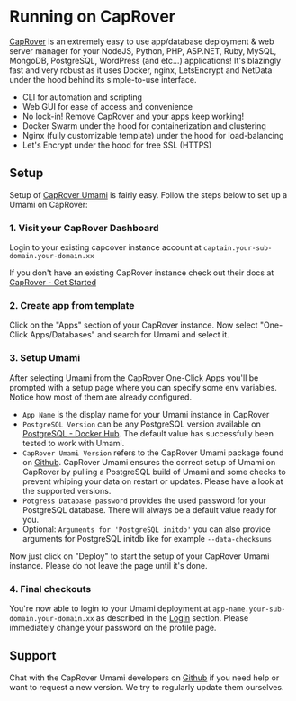 # Running on CapRover

[CapRover](https://caprover.com) is an extremely easy to use app/database deployment & web server manager for your NodeJS, Python, PHP, ASP.NET, Ruby, MySQL, MongoDB, PostgreSQL, WordPress (and etc...) applications!
It's blazingly fast and very robust as it uses Docker, nginx, LetsEncrypt and NetData under the hood behind its simple-to-use interface.

- CLI for automation and scripting
- Web GUI for ease of access and convenience
- No lock-in! Remove CapRover and your apps keep working!
- Docker Swarm under the hood for containerization and clustering
- Nginx (fully customizable template) under the hood for load-balancing
- Let's Encrypt under the hood for free SSL (HTTPS)

## Setup

Setup of [CapRover Umami](https://github.com/tschannik/caprover-umami) is fairly easy. Follow the steps below to set up a Umami on CapRover:

### 1. Visit your CapRover Dashboard

Login to your existing capcover instance account at `captain.your-sub-domain.your-domain.xx`

If you don't have an existing CapRover instance check out their docs at [CapRover - Get Started](https://caprover.com/docs/get-started.html)

### 2. Create app from template

Click on the "Apps" section of your CapRover instance.
Now select "One-Click Apps/Databases" and search for Umami and select it.

### 3. Setup Umami

After selecting Umami from the CapRover One-Click Apps you'll be prompted with a setup page where you can specify some env variables. Notice how most of them are already configured.

- `App Name` is the display name for your Umami instance in CapRover
- `PostgreSQL Version` can be any PostgreSQL version available on [PostgreSQL - Docker Hub](https://hub.docker.com/_/postgres). The default value has successfully been tested to work with Umami.
- `CapRover Umami Version` refers to the CapRover Umami package found on [Github](https://github.com/tschannik/caprover-umami). CapRover Umami ensures the correct setup of Umami on CapRover by pulling a PostgreSQL build of Umami and some checks to prevent whiping your data on restart or updates. Please have a look at the supported versions.
- `Potgress Database password` provides the used password for your PostgreSQL database. There will always be a default value ready for you.
- Optional: `Arguments for 'PostgreSQL initdb'` you can also provide arguments for PostgreSQL initdb like for example `--data-checksums`

Now just click on "Deploy" to start the setup of your CapRover Umami instance.
Please do not leave the page until it's done.

### 4. Final checkouts

You're now able to login to your Umami deployment at `app-name.your-sub-domain.your-domain.xx` as described in the [Login](/docs/login) section. Please immediately change your password on the profile page.

## Support

Chat with the CapRover Umami developers on [Github](https://github.com/tschannik/caprover-umami) if you need help or want to request a new version. We try to regularly update them ourselves.
